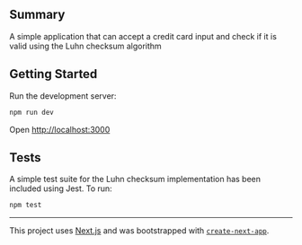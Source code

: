 ## Summary
A simple application that can accept a credit card input and check if it is valid using the Luhn checksum algorithm

## Getting Started

Run the development server:

```bash
npm run dev
```

Open [http://localhost:3000](http://localhost:3000)

## Tests

A simple test suite for the Luhn checksum implementation has been included using Jest. To run:

```bash
npm test
```

---

This project uses [Next.js](https://nextjs.org/) and was bootstrapped with [`create-next-app`](https://github.com/vercel/next.js/tree/canary/packages/create-next-app).
